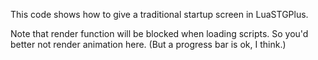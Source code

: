 This code shows how to give a traditional startup screen in LuaSTGPlus.

Note that render function will be blocked when loading scripts. So you'd better not render animation here. (But a progress bar is ok, I think.)

